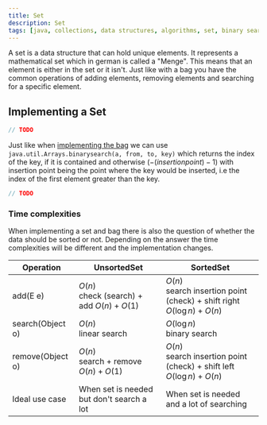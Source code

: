 ```yaml
---
title: Set
description: Set
tags: [java, collections, data structures, algorithms, set, binary search]
---
```


A set is a data structure that can hold unique elements. It represents a mathematical set which in german is called a "Menge". This means that an element is either in the set or it isn't. Just like with a bag you have the common operations of adding elements, removing elements and searching for a specific element.

## Implementing a Set

```java title="UnsortedSet.java"
// TODO
```

Just like when [implementing the bag](./bag#array-implementations) we can use `java.util.Arrays.binarysearch(a, from, to, key)` which returns the index of the key, if it is contained and otherwise $(-(insertion point) - 1)$ with insertion point being the point where the key would be inserted, i.e the index of the first element greater than the key.

```java title="SortedSet.java"
// TODO
```

### Time complexities

When implementing a set and bag there is also the question of whether the data should be sorted or not. Depending on the answer the time complexities will be different and the implementation changes.

| Operation        | UnsortedSet                                     | SortedSet                                                                     |
| ---------------- | ----------------------------------------------- | ----------------------------------------------------------------------------- |
| add(E e)         | $O(n)$ <br/> check (search) + add $O(n) + O(1)$ | $O(n)$ <br/> search insertion point (check) + shift right $O(\log{n}) + O(n)$ |
| search(Object o) | $O(n)$ <br/> linear search                      | $O(\log{n})$ <br/> binary search                                              |
| remove(Object o) | $O(n)$ <br/> search + remove $O(n) + O(1)$      | $O(n)$ <br/> search insertion point (check) + shift left $O(\log{n}) + O(n)$  |
| Ideal use case   | When set is needed but don't search a lot       | When set is needed and a lot of searching                                     |
